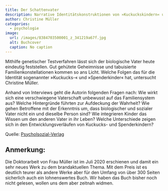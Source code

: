 ```yaml
---
title: Der Schattenvater
description: Narrative Identitätskonstruktionen von »Kuckuckskindern« und »Spenderkindern«
author: Christine Müller
categories:
  - psychologie
image:
  url: /images/8384703500001_z_341219a67f.jpg
  alt: Buchcover
  caption: No caption
---
```

Mithilfe genetischer Testverfahren lässt sich der biologische Vater heute eindeutig feststellen. Gut gehütete Geheimnisse und tabuisierte Familienkonstellationen kommen so ans Licht. Welche Folgen das für die Identität sogenannter »Kuckucks-« und »Spenderkinder« hat, untersucht Christine Müller.

Anhand von Interviews geht die Autorin folgenden Fragen nach: Wie wirkt sich eine verschwiegene Vaterschaft unbewusst auf das Familiensystem aus? Welche Hintergründe führten zur Aufdeckung der Wahrheit? Wie gehen Betroffene mit der Erkenntnis um, dass biologischer und sozialer Vater nicht ein und dieselbe Person sind? Wie integrieren Kinder das Wissen um den anderen Vater in ihr Leben? Welche Unterschiede zeigen sich in den Entwicklungsverläufen von Kuckucks- und Spenderkindern?

Quelle: [Psycholsozial-Verlag](https://psychosozial-verlag.de/programm/1000/3020-detail)

## Anmerkung:
Die Doktorarbeit von Frau Müller ist im Juli 2020 erschienen und damit ein sehr neues Werk zu dem brandaktuellen Thema. Mit dem Preis ist es deutlich teurer als andere Werke aber für den Umfang von über 300 Seiten sicherlich auch ein lohnenswertes Buch. Wir haben das Buch bisher noch nicht gelesen, wollen uns dem aber zeitnah widmen.
